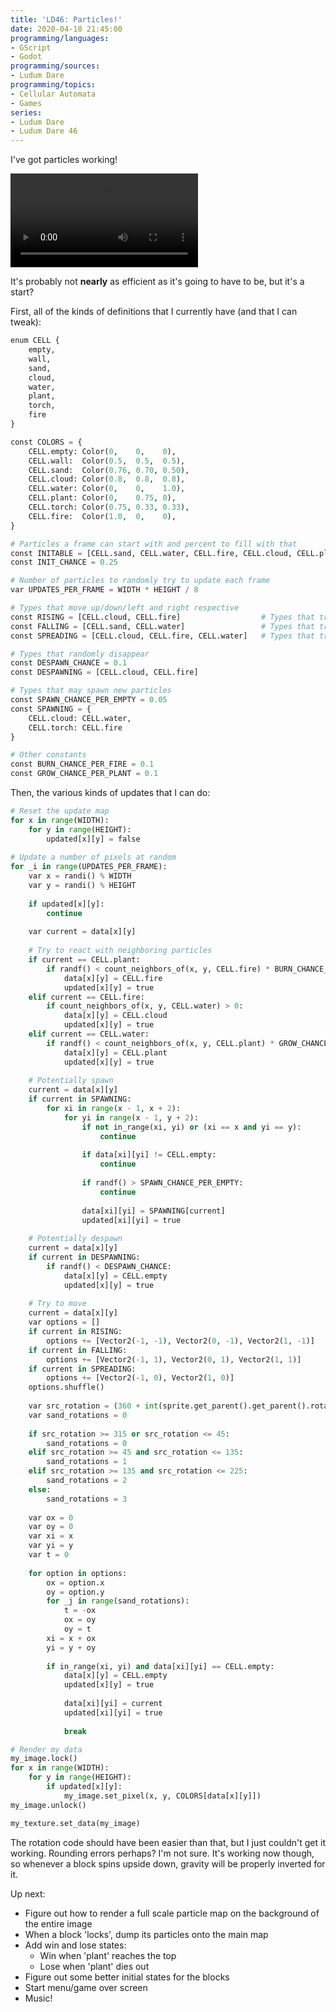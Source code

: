 ```yaml
---
title: 'LD46: Particles!'
date: 2020-04-18 21:45:00
programming/languages:
- GScript
- Godot
programming/sources:
- Ludum Dare
programming/topics:
- Cellular Automata
- Games
series:
- Ludum Dare
- Ludum Dare 46
---
```

I've got particles working!

<video controls src="/embeds/2020/ludum-dare-46-particles.mp4"></video>

It's probably not **nearly** as efficient as it's going to have to be, but it's a start?

<!--more-->

First, all of the kinds of definitions that I currently have (and that I can tweak):

```python
enum CELL {
	empty,
	wall,
	sand,
	cloud,
	water,
	plant,
	torch,
	fire
}

const COLORS = {
	CELL.empty: Color(0,    0,    0),
	CELL.wall:  Color(0.5,  0.5,  0.5),
	CELL.sand:  Color(0.76, 0.70, 0.50),
	CELL.cloud: Color(0.8,  0.8,  0.8),
	CELL.water: Color(0,    0,    1.0),
	CELL.plant: Color(0,    0.75, 0),
	CELL.torch: Color(0.75, 0.33, 0.33),
	CELL.fire:  Color(1.0,  0,    0),
}

# Particles a frame can start with and percent to fill with that
const INITABLE = [CELL.sand, CELL.water, CELL.fire, CELL.cloud, CELL.plant]
const INIT_CHANCE = 0.25

# Number of particles to randomly try to update each frame
var UPDATES_PER_FRAME = WIDTH * HEIGHT / 8

# Types that move up/down/left and right respective
const RISING = [CELL.cloud, CELL.fire] 					# Types that try to move up
const FALLING = [CELL.sand, CELL.water] 				# Types that try to move down
const SPREADING = [CELL.cloud, CELL.fire, CELL.water] 	# Types that try to move side to side

# Types that randomly disappear
const DESPAWN_CHANCE = 0.1
const DESPAWNING = [CELL.cloud, CELL.fire]

# Types that may spawn new particles
const SPAWN_CHANCE_PER_EMPTY = 0.05
const SPAWNING = {
	CELL.cloud: CELL.water,
	CELL.torch: CELL.fire
}

# Other constants
const BURN_CHANCE_PER_FIRE = 0.1
const GROW_CHANCE_PER_PLANT = 0.1
```

Then, the various kinds of updates that I can do:

```python
# Reset the update map
for x in range(WIDTH):
	for y in range(HEIGHT):
		updated[x][y] = false
		
# Update a number of pixels at random
for _i in range(UPDATES_PER_FRAME):
	var x = randi() % WIDTH
	var y = randi() % HEIGHT
	
	if updated[x][y]:
		continue
		
	var current = data[x][y]
	
	# Try to react with neighboring particles
	if current == CELL.plant:
		if randf() < count_neighbors_of(x, y, CELL.fire) * BURN_CHANCE_PER_FIRE:
			data[x][y] = CELL.fire
			updated[x][y] = true
	elif current == CELL.fire:
		if count_neighbors_of(x, y, CELL.water) > 0:
			data[x][y] = CELL.cloud
			updated[x][y] = true
	elif current == CELL.water:
		if randf() < count_neighbors_of(x, y, CELL.plant) * GROW_CHANCE_PER_PLANT:
			data[x][y] = CELL.plant
			updated[x][y] = true
	
	# Potentially spawn
	current = data[x][y]
	if current in SPAWNING:
		for xi in range(x - 1, x + 2):
			for yi in range(x - 1, y + 2):
				if not in_range(xi, yi) or (xi == x and yi == y):
					continue
					
				if data[xi][yi] != CELL.empty:
					continue
					
				if randf() > SPAWN_CHANCE_PER_EMPTY:
					continue
				
				data[xi][yi] = SPAWNING[current]
				updated[xi][yi] = true
		
	# Potentially despawn
	current = data[x][y]
	if current in DESPAWNING:
		if randf() < DESPAWN_CHANCE:
			data[x][y] = CELL.empty
			updated[x][y] = true
	
	# Try to move
	current = data[x][y]
	var options = []
	if current in RISING:
		options += [Vector2(-1, -1), Vector2(0, -1), Vector2(1, -1)]
	if current in FALLING:
		options += [Vector2(-1, 1), Vector2(0, 1), Vector2(1, 1)]
	if current in SPREADING:
		options += [Vector2(-1, 0), Vector2(1, 0)]
	options.shuffle()
	
	var src_rotation = (360 + int(sprite.get_parent().get_parent().rotation_degrees)) % 360
	var sand_rotations = 0
	
	if src_rotation >= 315 or src_rotation <= 45:
		sand_rotations = 0
	elif src_rotation >= 45 and src_rotation <= 135:
		sand_rotations = 1
	elif src_rotation >= 135 and src_rotation <= 225:
		sand_rotations = 2
	else: 
		sand_rotations = 3
		
	var ox = 0
	var oy = 0
	var xi = x
	var yi = y
	var t = 0
	
	for option in options:
		ox = option.x
		oy = option.y
		for _j in range(sand_rotations):
			t = -ox
			ox = oy
			oy = t
		xi = x + ox
		yi = y + oy
			
		if in_range(xi, yi) and data[xi][yi] == CELL.empty:
			data[x][y] = CELL.empty
			updated[x][y] = true
			
			data[xi][yi] = current
			updated[xi][yi] = true
			
			break

# Render my data
my_image.lock()
for x in range(WIDTH):
	for y in range(HEIGHT):
		if updated[x][y]:
			my_image.set_pixel(x, y, COLORS[data[x][y]])
my_image.unlock()

my_texture.set_data(my_image)
```

The rotation code should have been easier than that, but I just couldn't get it working. Rounding errors perhaps? I'm not sure. It's working now though, so whenever a block spins upside down, gravity will be properly inverted for it. 

Up next:

- Figure out how to render a full scale particle map on the background of the entire image
- When a block 'locks', dump its particles onto the main map
- Add win and lose states:
	- Win when 'plant' reaches the top
	- Lose when 'plant' dies out
- Figure out some better initial states for the blocks
- Start menu/game over screen
- Music!